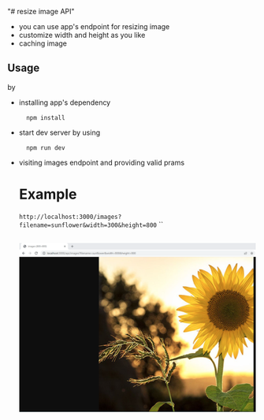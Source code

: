 "# resize image API"

- you can use app's endpoint for resizing image
- customize width and height as you like
- caching image

## Usage

by

- installing app's dependency
  ```shell
    npm install
  ```
- start dev server by using
  ```shell
    npm run dev
  ```
- visiting images endpoint and providing valid prams 
  # Example
  `http://localhost:3000/images?filename=sunflower&width=300&height=800`
   ``
 
  ![example](./docs/image/exmple.PNG)
  ---
